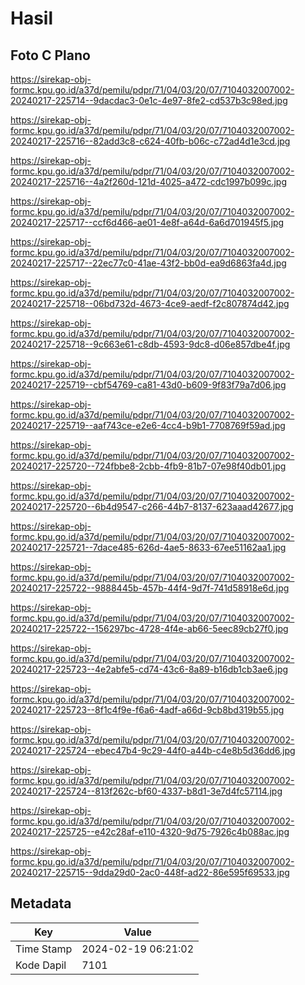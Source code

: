 # Hasil

## Foto C Plano

https://sirekap-obj-formc.kpu.go.id/a37d/pemilu/pdpr/71/04/03/20/07/7104032007002-20240217-225714--9dacdac3-0e1c-4e97-8fe2-cd537b3c98ed.jpg

https://sirekap-obj-formc.kpu.go.id/a37d/pemilu/pdpr/71/04/03/20/07/7104032007002-20240217-225716--82add3c8-c624-40fb-b06c-c72ad4d1e3cd.jpg

https://sirekap-obj-formc.kpu.go.id/a37d/pemilu/pdpr/71/04/03/20/07/7104032007002-20240217-225716--4a2f260d-121d-4025-a472-cdc1997b099c.jpg

https://sirekap-obj-formc.kpu.go.id/a37d/pemilu/pdpr/71/04/03/20/07/7104032007002-20240217-225717--ccf6d466-ae01-4e8f-a64d-6a6d701945f5.jpg

https://sirekap-obj-formc.kpu.go.id/a37d/pemilu/pdpr/71/04/03/20/07/7104032007002-20240217-225717--22ec77c0-41ae-43f2-bb0d-ea9d6863fa4d.jpg

https://sirekap-obj-formc.kpu.go.id/a37d/pemilu/pdpr/71/04/03/20/07/7104032007002-20240217-225718--06bd732d-4673-4ce9-aedf-f2c807874d42.jpg

https://sirekap-obj-formc.kpu.go.id/a37d/pemilu/pdpr/71/04/03/20/07/7104032007002-20240217-225718--9c663e61-c8db-4593-9dc8-d06e857dbe4f.jpg

https://sirekap-obj-formc.kpu.go.id/a37d/pemilu/pdpr/71/04/03/20/07/7104032007002-20240217-225719--cbf54769-ca81-43d0-b609-9f83f79a7d06.jpg

https://sirekap-obj-formc.kpu.go.id/a37d/pemilu/pdpr/71/04/03/20/07/7104032007002-20240217-225719--aaf743ce-e2e6-4cc4-b9b1-7708769f59ad.jpg

https://sirekap-obj-formc.kpu.go.id/a37d/pemilu/pdpr/71/04/03/20/07/7104032007002-20240217-225720--724fbbe8-2cbb-4fb9-81b7-07e98f40db01.jpg

https://sirekap-obj-formc.kpu.go.id/a37d/pemilu/pdpr/71/04/03/20/07/7104032007002-20240217-225720--6b4d9547-c266-44b7-8137-623aaad42677.jpg

https://sirekap-obj-formc.kpu.go.id/a37d/pemilu/pdpr/71/04/03/20/07/7104032007002-20240217-225721--7dace485-626d-4ae5-8633-67ee51162aa1.jpg

https://sirekap-obj-formc.kpu.go.id/a37d/pemilu/pdpr/71/04/03/20/07/7104032007002-20240217-225722--9888445b-457b-44f4-9d7f-741d58918e6d.jpg

https://sirekap-obj-formc.kpu.go.id/a37d/pemilu/pdpr/71/04/03/20/07/7104032007002-20240217-225722--156297bc-4728-4f4e-ab66-5eec89cb27f0.jpg

https://sirekap-obj-formc.kpu.go.id/a37d/pemilu/pdpr/71/04/03/20/07/7104032007002-20240217-225723--4e2abfe5-cd74-43c6-8a89-b16db1cb3ae6.jpg

https://sirekap-obj-formc.kpu.go.id/a37d/pemilu/pdpr/71/04/03/20/07/7104032007002-20240217-225723--8f1c4f9e-f6a6-4adf-a66d-9cb8bd319b55.jpg

https://sirekap-obj-formc.kpu.go.id/a37d/pemilu/pdpr/71/04/03/20/07/7104032007002-20240217-225724--ebec47b4-9c29-44f0-a44b-c4e8b5d36dd6.jpg

https://sirekap-obj-formc.kpu.go.id/a37d/pemilu/pdpr/71/04/03/20/07/7104032007002-20240217-225724--813f262c-bf60-4337-b8d1-3e7d4fc57114.jpg

https://sirekap-obj-formc.kpu.go.id/a37d/pemilu/pdpr/71/04/03/20/07/7104032007002-20240217-225725--e42c28af-e110-4320-9d75-7926c4b088ac.jpg

https://sirekap-obj-formc.kpu.go.id/a37d/pemilu/pdpr/71/04/03/20/07/7104032007002-20240217-225715--9dda29d0-2ac0-448f-ad22-86e595f69533.jpg


## Metadata

| Key        | Value               |
| ---------- | ------------------- |
| Time Stamp | 2024-02-19 06:21:02 |
| Kode Dapil | 7101                |



